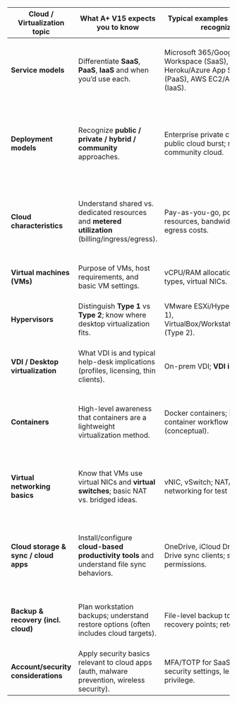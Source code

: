 | Cloud / Virtualization topic          | What A+ V15 expects you to know                                                                 | Typical examples you should recognize                                                             | Where it appears in V15                                                                            |
| ------------------------------------- | ----------------------------------------------------------------------------------------------- | ------------------------------------------------------------------------------------------------- | -------------------------------------------------------------------------------------------------- |
| **Service models**                    | Differentiate **SaaS**, **PaaS**, **IaaS** and when you’d use each.                             | Microsoft 365/Google Workspace (SaaS), Heroku/Azure App Service (PaaS), AWS EC2/Azure VMs (IaaS). | Core 1 → Virtualization & Cloud Computing (cloud models). ([CompTIA][1])                           |
| **Deployment models**                 | Recognize **public / private / hybrid / community** approaches.                                 | Enterprise private cloud vs. public cloud burst; multi-tenant community cloud.                    | Core 1 → Virtualization & Cloud Computing (summarized in objectives detail). ([O'Reilly Media][2]) |
| **Cloud characteristics**             | Understand shared vs. dedicated resources and **metered utilization** (billing/ingress/egress). | Pay-as-you-go, pooled resources, bandwidth/data egress costs.                                     | Core 1 → Virtualization & Cloud Computing (objectives detail). ([O'Reilly Media][2])               |
| **Virtual machines (VMs)**            | Purpose of VMs, host requirements, and basic VM settings.                                       | vCPU/RAM allocation, storage types, virtual NICs.                                                 | Core 1 → Virtualization concepts. ([CompTIA][1])                                                   |
| **Hypervisors**                       | Distinguish **Type 1** vs **Type 2**; know where desktop virtualization fits.                   | VMware ESXi/Hyper-V (Type 1), VirtualBox/Workstation/Parallels (Type 2).                          | Core 1 → Virtualization concepts. ([O'Reilly Media][2])                                            |
| **VDI / Desktop virtualization**      | What VDI is and typical help-desk implications (profiles, licensing, thin clients).             | On-prem VDI; **VDI in the cloud**.                                                                | Core 1 → Virtualization concepts. ([O'Reilly Media][2])                                            |
| **Containers**                        | High-level awareness that containers are a lightweight virtualization method.                   | Docker containers; image → container workflow (conceptual).                                       | Core 1 → Virtualization concepts (objectives detail). ([O'Reilly Media][2])                        |
| **Virtual networking basics**         | Know that VMs use virtual NICs and **virtual switches**; basic NAT vs. bridged ideas.           | vNIC, vSwitch; NAT/bridged networking for test labs.                                              | Core 1 → Virtualization concepts (requirements: network). ([O'Reilly Media][2])                    |
| **Cloud storage & sync / cloud apps** | Install/configure **cloud-based productivity tools** and understand file sync behaviors.        | OneDrive, iCloud Drive, Google Drive sync clients; sign-in and permissions.                       | Core 2 → Operating Systems (cloud productivity tools). ([O'Reilly Media][2])                       |
| **Backup & recovery (incl. cloud)**   | Plan workstation backups; understand restore options (often includes cloud targets).            | File-level backup to cloud; recovery points; retention.                                           | Core 2 → Operational Procedures (backup & recovery). ([CompTIA][3])                                |
| **Account/security considerations**   | Apply security basics relevant to cloud apps (auth, malware prevention, wireless security).     | MFA/TOTP for SaaS, browser security settings, least privilege.                                    | Core 2 → Security. ([CompTIA][3])                                                                  |

[1]: https://www.comptia.org/en/certifications/a/core-1-v15/ "A+ Core 1 Certification V15 (New Version) | CompTIA"
[2]: https://www.oreilly.com/library/view/comptia-a-complete/9781394330782/c004.xhtml "Chapter 4: Virtualization and Cloud Computing - CompTIA A+ Complete Review Guide, 6th Edition [Book]"
[3]: https://www.comptia.org/en-us/certifications/a/core-2-v15/ "A+ Core 2 Certification V15 (New Version) | CompTIA"
